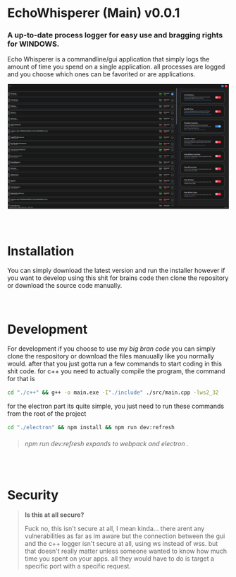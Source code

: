 # EchoWhisperer (Main) v0.0.1 

### A up-to-date process logger for easy use and bragging rights for WINDOWS.
Echo Whisperer is a commandline/gui application that simply logs the amount 
of time you spend on a single application.
all processes are logged and you choose which ones can be favorited or are applications.

![screenshot:v0.0.1](screenshots/v0.0.1-large.png)

<div style="height:20px"></div>


# Installation
You can simply download the latest version and run the installer however if you want to develop using this shit for brains code then clone the repository or download the source code manually. 

<div style="height:20px"></div>

# Development
For development if you choose to use my *big bran code* you can simply clone the respository or download the files manuually like you normally would. after that you just gotta run a few commands to start coding in this shit code. for c++ you need to actually compile the program, the command for that is
```bash
cd "./c++" && g++ -o main.exe -I"./include" ./src/main.cpp -lws2_32
```
for the electron part its quite simple, you just need to run these commands from the root of the project
```bash
cd "./electron" && npm install && npm run dev:refresh
```
> ###### npm run dev:refresh expands to webpack and electron .

<div style="height:20px"></div>

# Security

>**Is this at all secure?**
>
>Fuck no, this isn't secure at all, I mean kinda... there arent
>any vulnerabilities as far as im aware but the connection between
>the gui and the c++ logger isn't secure at all, using ws instead of wss. but 
>that doesn't really matter unless someone wanted to know how much time you spent on your apps.
>all they would have to do is target a specific port with a specific request.
